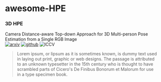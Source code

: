 # awesome-HPE

### 3D HPE

Camera Distance-aware Top-down Approach for 3D Multi-person Pose Estimation from a Single RGB Image   
[![arxiv]](https://arxiv.org/abs/1907.11346v2) [![github]](https://github.com/mks0601/3DMPPE_POSENET_RELEASE) ![ICCV]

> Lorem ipsum, or lipsum as it is sometimes known, is dummy text used in laying out print, graphic or web designs. The passage is attributed to an unknown typesetter in the 15th century who is thought to have scrambled parts of Cicero's De Finibus Bonorum et Malorum for use in a type specimen book.
##


[arxiv]: https://img.shields.io/badge/arXiv-paper-red
[github]: https://img.shields.io/badge/GitHub-code-lightgrey
[iccv]: https://img.shields.io/badge/iccv-code-lightgrey
